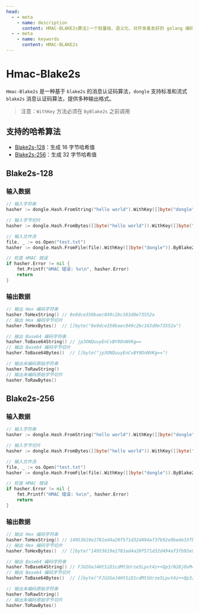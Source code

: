 ```yaml
---
head:
  - - meta
    - name: description
      content: HMAC-BLAKE2s算法|一个轻量级、语义化、对开发者友好的 golang 编码&密码库
  - - meta
    - name: keywords
      content: HMAC-BLAKE2s
---
```


# Hmac-Blake2s

`Hmac-Blake2s` 是一种基于 `blake2s` 的消息认证码算法，`dongle` 支持标准和流式 `blake2s` 消息认证码算法，提供多种输出格式。

> 注意：`WithKey` 方法必须在 `ByBlake2s` 之前调用

## 支持的哈希算法

- [Blake2s-128](#blake2s-128)：生成 16 字节哈希值
- [Blake2s-256](#blake2s-256)：生成 32 字节哈希值

## Blake2s-128

### 输入数据

```go
// 输入字符串
hasher := dongle.Hash.FromString("hello world").WithKey([]byte("dongle")).ByBlake2s(128)

// 输入字节切片
hasher := dongle.Hash.FromBytes([]byte("hello world")).WithKey([]byte("dongle")).ByBlake2s(128)

// 输入文件流
file, _ := os.Open("test.txt")
hasher := dongle.Hash.FromFile(file).WithKey([]byte("dongle")).ByBlake2s(128)

// 检查 HMAC 错误
if hasher.Error != nil {
	fmt.Printf("HMAC 错误: %v\n", hasher.Error)
	return
}
```

### 输出数据

```go
// 输出 Hex 编码字符串
hasher.ToHexString() // 8e9dce350baec849c2bc163d0e73552a
// 输出 Hex 编码字节切片
hasher.ToHexBytes()  // []byte("8e9dce350baec849c2bc163d0e73552a")

// 输出 Base64 编码字符串
hasher.ToBase64String() // jp3ONQuuyEnCvBY9DnNVKg==
// 输出 Base64 编码字节切片
hasher.ToBase64Bytes()  // []byte("jp3ONQuuyEnCvBY9DnNVKg==")

// 输出未编码原始字符串
hasher.ToRawString()
// 输出未编码原始字节切片
hasher.ToRawBytes()
```

## Blake2s-256

### 输入数据

```go
// 输入字符串
hasher := dongle.Hash.FromString("hello world").WithKey([]byte("dongle")).ByBlake2s(256)

// 输入字节切片
hasher := dongle.Hash.FromBytes([]byte("hello world")).WithKey([]byte("dongle")).ByBlake2s(256)

// 输入文件流
file, _ := os.Open("test.txt")
hasher := dongle.Hash.FromFile(file).WithKey([]byte("dongle")).ByBlake2s(256)

// 检查 HMAC 错误
if hasher.Error != nil {
	fmt.Printf("HMAC 错误: %v\n", hasher.Error)
	return
}
```

### 输出数据

```go
// 输出 Hex 编码字符串
hasher.ToHexString() // 14953619e2781ed4a20f571d32d494af37b92e9bede33fbe429dff376f233af3
// 输出 Hex 编码字节切片
hasher.ToHexBytes()  // []byte("14953619e2781ed4a20f571d32d494af37b92e9bede33fbe429dff376f233af3")

// 输出 Base64 编码字符串
hasher.ToBase64String() // FJU2GeJ4HtSiD1cdMtSUrze5Lpvt4z++Qp3/N28jOvM=
// 输出 Base64 编码字节切片
hasher.ToBase64Bytes()  // []byte("FJU2GeJ4HtSiD1cdMtSUrze5Lpvt4z++Qp3/N28jOvM=")

// 输出未编码原始字符串
hasher.ToRawString()
// 输出未编码原始字节切片
hasher.ToRawBytes()
```
